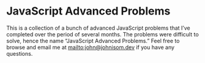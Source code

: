 # JavaScript Advanced Problems #

This is a collection of a bunch of advanced JavaScript problems that I’ve
completed over the period of several months. The problems were difficult to
solve, hence the name “JavaScript Advanced Problems.” Feel free to browse and
email me at <mailto:john@johnisom.dev> if you have any questions.
